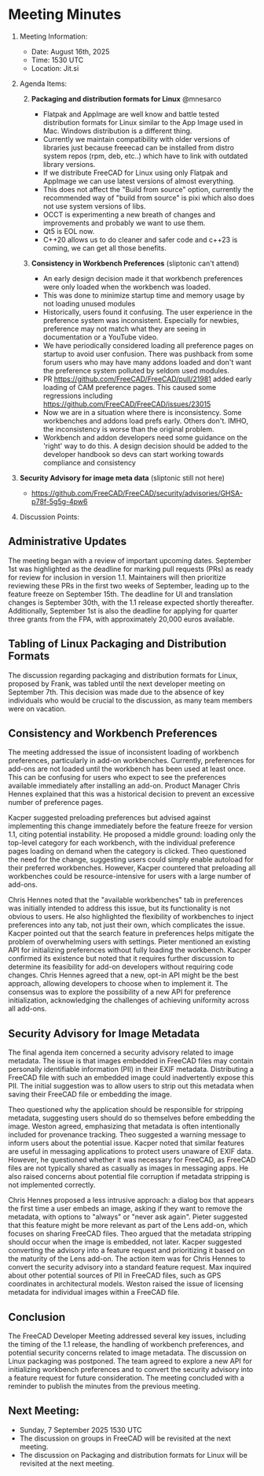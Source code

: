 # Meeting Minutes

1.  Meeting Information:
    *   Date: August 16th, 2025
    *   Time: 1530 UTC
    *   Location: Jit.si

2.  Agenda Items:
    
    
    2. **Packaging and distribution formats for Linux** @mnesarco
       - Flatpak and AppImage are well know and battle tested distribution formats for Linux similar to the App Image used in Mac. Windows distribution is a different thing.
       - Currently we maintain compatibility with older versions of libraries just because freeecad can be
    installed from distro system repos (rpm, deb, etc..) which have to link with outdated library versions.
       - If we distribute FreeCAD for Linux using only Flatpak and AppImage we can use latest versions of
    almost everything.
       - This does not affect the "Build from source" option,
    currently the recommended way of "build from source" is pixi which also does not use system versions of libs.
       - OCCT is experimenting a new breath of changes and improvements and probably we want to use them.
       - Qt5 is EOL now.
       - C++20 allows us to do cleaner and safer code and c++23 is coming, we can get all those benefits.
    
    3. **Consistency in Workbench Preferences** (sliptonic can't attend)
       - An early design decision made it that workbench preferences were only loaded when the workbench was loaded.
       - This was done to minimize startup time and memory usage by not loading unused modules
       - Historically, users found it confusing.  The user experience in the preference system was inconsistent. Especially for newbies, preference may not match what they are seeing in documentation or a YouTube video. 
       - We have periodically considered loading all preference pages on startup to avoid user confusion. There was pushback from some forum users who may have many addons loaded and don't want the preference system polluted by seldom used modules.
       - PR https://github.com/FreeCAD/FreeCAD/pull/21981 added early loading of CAM preference pages.  This caused some regressions including  https://github.com/FreeCAD/FreeCAD/issues/23015
       - Now we are in a situation where there is inconsistency.  Some workbenches and addons load prefs early.  Others don't.  IMHO, the inconsistency is worse than the original problem.
       - Workbench and addon developers need some guidance on the 'right' way to do this.  A design decision should be added to the developer handbook so devs can start working towards compliance and consistency

4. **Security Advisory for image meta data** (sliptonic still not here)
   - https://github.com/FreeCAD/FreeCAD/security/advisories/GHSA-p78f-5g5g-4pw6

3.  Discussion Points:

## Administrative Updates

The meeting began with a review of important upcoming dates. September 1st was highlighted as the deadline for marking pull requests (PRs) as 
ready for review for inclusion in version 1.1. Maintainers will then prioritize reviewing these PRs in the first two weeks of September, leading 
up to the feature freeze on September 15th. The deadline for UI and translation changes is September 30th, with the 1.1 release expected shortly 
thereafter. Additionally, September 1st is also the deadline for applying for quarter three grants from the FPA, with approximately 20,000 euros available.

## Tabling of Linux Packaging and Distribution Formats

The discussion regarding packaging and distribution formats for Linux, proposed by Frank, was tabled until the next developer meeting on September 7th. 
This decision was made due to the absence of key individuals who would be crucial to the discussion, as many team members were on vacation.

## Consistency and Workbench Preferences

The meeting addressed the issue of inconsistent loading of workbench preferences, particularly in add-on workbenches. Currently, preferences for add-ons are 
not loaded until the workbench has been used at least once. This can be confusing for users who expect to see the preferences available immediately after 
installing an add-on. Product Manager Chris Hennes explained that this was a historical decision to prevent an excessive number of preference pages.

Kacper suggested preloading preferences but advised against implementing this change immediately before the feature freeze for version 1.1, citing potential 
instability. He proposed a middle ground: loading only the top-level category for each workbench, with the individual preference pages loading on demand when 
the category is clicked. Theo questioned the need for the change, suggesting users could simply enable autoload for their preferred workbenches. However, 
Kacper countered that preloading all workbenches could be resource-intensive for users with a large number of add-ons.

Chris Hennes noted that the "available workbenches" tab in preferences was initially intended to address this issue, but its functionality is not obvious to 
users. He also highlighted the flexibility of workbenches to inject preferences into any tab, not just their own, which complicates the issue. Kacper pointed 
out that the search feature in preferences helps mitigate the problem of overwhelming users with settings. Pieter mentioned an existing API for initializing 
preferences without fully loading the workbench. Kacper confirmed its existence but noted that it requires further discussion to determine its feasibility 
for add-on developers without requiring code changes. Chris Hennes agreed that a new, opt-in API might be the best approach, allowing developers to choose 
when to implement it. The consensus was to explore the possibility of a new API for preference initialization, acknowledging the challenges of achieving 
uniformity across all add-ons.

## Security Advisory for Image Metadata

The final agenda item concerned a security advisory related to image metadata. The issue is that images embedded in FreeCAD files may contain personally 
identifiable information (PII) in their EXIF metadata. Distributing a FreeCAD file with such an embedded image could inadvertently expose this PII. The 
initial suggestion was to allow users to strip out this metadata when saving their FreeCAD file or embedding the image.

Theo questioned why the application should be responsible for stripping metadata, suggesting users should do so themselves before embedding the image. 
Weston agreed, emphasizing that metadata is often intentionally included for provenance tracking. Theo suggested a warning message to inform users about 
the potential issue. Kacper noted that similar features are useful in messaging applications to protect users unaware of EXIF data. However, he questioned 
whether it was necessary for FreeCAD, as FreeCAD files are not typically shared as casually as images in messaging apps. He also raised concerns about 
potential file corruption if metadata stripping is not implemented correctly.

Chris Hennes proposed a less intrusive approach: a dialog box that appears the first time a user embeds an image, asking if they want to remove the metadata,
with options to "always" or "never ask again". Pieter suggested that this feature might be more relevant as part of the Lens add-on, which focuses on sharing 
FreeCAD files. Theo argued that the metadata stripping should occur when the image is embedded, not later. Kacper suggested converting the advisory into a 
feature request and prioritizing it based on the maturity of the Lens add-on. The action item was for Chris Hennes to convert the security advisory into a 
standard feature request. Max inquired about other potential sources of PII in FreeCAD files, such as GPS coordinates in architectural models. Weston raised 
the issue of licensing metadata for individual images within a FreeCAD file.

## Conclusion

The FreeCAD Developer Meeting addressed several key issues, including the timing of the 1.1 release, the handling of workbench preferences, and potential
security concerns related to image metadata. The discussion on Linux packaging was postponed. The team agreed to explore a new API for initializing workbench 
preferences and to convert the security advisory into a feature request for future consideration. The meeting concluded with a reminder to publish the minutes 
from the previous meeting.


## Next Meeting:
- Sunday, 7 September 2025 1530 UTC
- The discussion on groups in FreeCAD will be revisited at the next meeting.
- The discussion on Packaging and distribution formats for Linux will be revisited at the next meeting.

